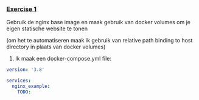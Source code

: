 ### [Exercise 1](https://kuleuven-diepenbeek.github.io/cloud-course/applicatiecolleges/docker_basics/#exercise-1)

Gebruik de nginx base image en maak gebruik van docker volumes om je eigen statische website te tonen

(om het te automatiseren maak ik gebruik van relative path binding to host directory in plaats van docker volumes)

1. Ik maak een docker-compose.yml file:
```yml
version: '3.8'

services:
  nginx_example:
    TODO: 
```
